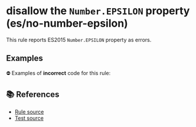 # disallow the `Number.EPSILON` property (es/no-number-epsilon)

This rule reports ES2015 `Number.EPSILON` property as errors.

## Examples

⛔ Examples of **incorrect** code for this rule:

<eslint-playground type="bad" code="/*eslint es/no-number-epsilon: error */
const b = Number.EPSILON
" />

## 📚 References

- [Rule source](https://github.com/mysticatea/eslint-plugin-es/blob/v3.0.0/lib/rules/no-number-epsilon.js)
- [Test source](https://github.com/mysticatea/eslint-plugin-es/blob/v3.0.0/tests/lib/rules/no-number-epsilon.js)
